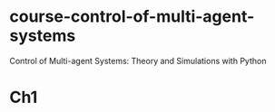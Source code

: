 # course-control-of-multi-agent-systems
Control of Multi-agent Systems: Theory and Simulations with Python


# Ch1
